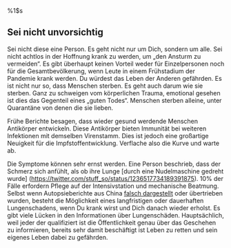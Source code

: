 %1$s
## Sei nicht unvorsichtig

Sei nicht diese eine Person. Es geht nicht nur um Dich, sondern um alle. Sei nicht achtlos in der Hoffnung krank zu werden, um „den Ansturm zu vermeiden“. Es gibt überhaupt keinen Vorteil weder für Einzelpersonen noch für die Gesamtbevölkerung, wenn Leute in einem Frühstadium der Pandemie krank werden. Du würdest das Leben der Anderen gefährden. Es ist nicht nur so, dass Menschen sterben. Es geht auch darum wie sie sterben. Ganz zu schweigen vom körperlichen Trauma, emotional gesehen ist dies das Gegenteil eines „guten Todes“. Menschen sterben alleine, unter Quarantäne von denen die sie lieben.

Frühe Berichte besagen, dass wieder gesund werdende Menschen Antikörper entwickeln. Diese Antikörper bieten Immunität bei weiteren Infektionen mit demselben Virenstamm. Dies ist jedoch eine großartige Neuigkeit für die Impfstoffentwicklung. Verflache also die Kurve und warte ab.

Die Symptome können sehr ernst werden. Eine Person beschrieb, dass der Schmerz sich anfühlt, als ob ihre Lunge [durch eine Nudelmaschine gedreht wurde] (https://twitter.com/stuff_so/status/1236517734189391875). 10% der Fälle erfordern Pflege auf der Intensivstation und mechanische Beatmung. Selbst wenn Autopsieberichte aus China [falsch dargestellt](https://twitter.com/CT_Bergstrom/status/1235797950451703809) oder übertrieben wurden, besteht die Möglichkeit eines langfristigen oder dauerhaften Lungenschadens, wenn Du krank wirst und Dich danach wieder erholst. Es gibt viele Lücken in den Informationen über Lungenschäden. Hauptsächlich, weil jeder der qualifiziert ist die Öffentlichkeit genau über das Geschehen zu informieren, bereits sehr damit beschäftigt ist Leben zu retten und sein eigenes Leben dabei zu gefährden.
